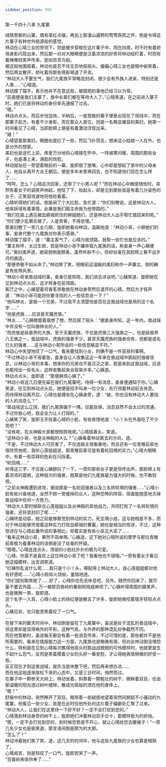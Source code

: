 ```yaml
---
sidebar_position: 956
---
```

 第一千四十八章 九尾寨


绿荫葱郁的山寨，偶有翠红点缀，再加上那漫山遍野的莺莺燕燕之声，倒是令得这片寨子有种世外桃源般的感觉。  
林动在心晴三女的带领下，则是缓步穿梭在这片寨子中，而在四周，时不时有着娇俏身影闪现出来，然后那一对对大眼睛便是泛着浓浓的好奇将林动给盯着，时而有着掩嘴轻笑声传来，犹如百灵鸟般。  
被这般地围观着，林动也是忍不住无奈地摇摇头，偏偏心晴三女也是暗中偷笑着，然后两女散开，娇叱着将那些倩影喝退了开去。  
“林动大人不要生气，我们九尾族平常略显封闭，很少会有外族人进来，特别还是人类……”心晴道。  
林动摆了摆手，表示他并不在意这些，被围观的事他已经习以为常。  
“前面便是我们主寨了，族中长辈们都在等待大人了。”心晴笑道，在之前进入寨子时，她们已是将林动的身份率先通报了过去。  
“嗯。”  
林动点点头，而后步伐加快，半晌后，一座宽敞的寨子便是出现在了视线中，而在那寨子前方，有着不少身影，而在那众人首位，则是一名略显雍容的美妇，她第一时间看见了心晴，当即脸颊上便是有着激动浮现出来。  
“娘！”  
心晴望着那美妇，眼圈也是红了一些，然后飞扑而去，想来这小姑娘一人在外，也是分外的想家。  
美妇也是连忙上前，疼爱万分地将心晴搂在怀中，一阵嘘寒问暖，周围的那些女子，也是凑上来，满脸的欣慰。  
林动就站在一旁望着眼前的一幕，旋即抿了抿嘴，心中却是想起了家中的父母亲人，他自从离开大炎王朝后，便是多年未曾再回去，也不知道他们现在怎么样了……  
“呵呵，怎么？心晴这次回家，还带了个小男人呢？”而在林动心中微感惆怅时，突然有着女子的调笑声响起，他怔了下，抬起头，却是见到那些皆是有着几分姿色的女子，正笑容戏谑地将他给看着。  
心晴听得她们的话，倒是闹了个大红脸，急忙道：“你们别瞎说，这是林动大人，他来妖域有着事情，此番是我们殿主命我为他带路的。”  
“我们在路上遇见被血蟒城抓住的柳姐她们，还是林动大人出手帮忙救回来的呢。”  
“你们便少乱嚼舌根了，人是贵客，不得怠慢。”  
那美妇瞪了一旁几女几眼，旋即她看向林动，温婉地道：“林动小哥，小柳她们的事，妾身代整个九尾族对你表示感谢。”  
林动摆了摆手，道：“寨主客气了，心晴为我领路，我帮一些忙也是应该的。”  
“寨主称呼，太过生疏，若是林动小哥不嫌弃我九尾族的话，称妾身一声心姨便可。”美妇柔声道，她容貌倒是颇美，虽然年龄不小，但却丝毫在其脸颊上看不出岁月的痕迹。  
“那便恭敬不如从命了。”林动笑了笑，把眼前这温婉的美妇称作一声寨主，倒的确是有些煞风景。  
“林动小哥来兽战域的事，妾身已是知晓，我们进去详谈吧。”心姨笑道，旋即她在见到林动点头后，这才转身在前领路。  
客厅之中，心姨望着将香茗恭敬放在林动身旁然后退开的心晴，然后方才轻声道：“林动小哥可能将你要寻找的人一些信息说一下？”  
“他叫林炎，是我一个兄弟，不过我不太清楚他是否在这兽战域也是用的这个名字……”  
“他是虎族……应该是天魔虎族。”  
“林炎……”心姨微蹙着眉想了想，然后摇了摇头：“据妾身所知，这一年内，兽战域中并没有一位叫做林炎的人。”  
“而虎族是妖兽界的大族，至于天魔虎族，不仅是虎族三大强族之一，也是妖兽界八王族之一，兽战域中，虎族的强者不少，甚至天魔虎族的强者也有，但都是成名已久的强者……这与林动小哥所说的一些信息略显不符。”  
林动心中失望地叹了一口气，看来要找到小炎，的确不是一件容易的事啊。  
“不过林动小哥不用着急，妾身会让人收集这近一年来在兽战域中鹊起的强者信息，以林动小哥的本事，想来你的兄弟也不是泛泛之辈，若是来到这兽战域，应该也能闯出一些名头，这样收集起来会容易许多。”心姨道。  
林动点点头，旋即道：“那便麻烦心姨了。”  
“林动小哥这几日便先留在我们九尾寨吧，待得一有消息，妾身便通知于你。”心姨笑道，在见到林动点头后，她便是招手叫来一位少女，先行领着林动前去休息。  
而待得林动离开后，心晴也是蹲坐在心姨身旁，道：“娘，你也没有林动大人要找的人的消息么？”  
“兽战域这么辽阔，我们九尾族偏于一隅，仅能自保，消息自然不会太过的灵通，不过你放心吧，我会全力让人打探的。”  
心姨笑了笑，旋即玉手抚着心晴的小脸，有些疼惜地道：“小丫头在外面吃了不少苦吧？”  
“没有呢，在炎神殿大家都很照顾我呢。”心晴摇着头，笑道。  
“这林动小哥，也是炎神殿的人么？”心姨看着林动离去的方向，道。  
“不是，不过林动大人可厉害了，不仅连殿主很看重他，而且还有一位青雉前辈也很欣赏他呢，我听心莲姐姐说，那青雉前辈可是有着轮回境的实力。”心晴大眼睛中，有着一些崇拜的色彩在闪烁着。  
“轮回境……”  
听得这三字，不仅是心姨颤抖了一下，一旁的那些女子更是惊呼出声，那脸颊上有着浓浓的震撼，这种层次的强者，就算是他们九尾族最为强大的时候，也不敢轻视。  
“之前炎神殿遭到进攻，据说那是一名轮回强者以及三名转轮境的强者……”心晴小脸有些兴奋地道，全然不顾一旁傻掉的众人，这种恐怖的阵容，简直能随意地灭掉兽战域中任何一方势力。  
“林动大人那时候联合心莲姐姐以及炎神殿的其他战力，共同打败了一名转轮境的强者，还将其封印了呢……”  
心姨终是动容，她之前能够察觉到林动的实力，死玄境小成，这与她相差不多，而对于林动能够凭借着这种实力打败血蟒城的曹赢，她也是相当的惊讶，不过，这种惊讶在与心晴此番所说的事相比，却着实是有些小巫见大巫了……  
“看来这林动小哥，果然不简单啊。”心姨道，这下她对心晴所说的摩罗与那位青雉前辈极为看重林动的话倒是没了丝毫的怀疑。  
“嗯嗯。”心晴连连点头，清丽的小脸红扑扑的极为可爱。  
“心晴，你莫不是喜欢上这位林动小哥了吧？我看他也不错哦。”一旁有着女子看见她这幅模样，出言调笑道。  
“红姨你乱说什么呢……我只是个小丫头，哪配得上林动大人，连心莲姐姐都对他有好感呢……”心晴小脸如火烧般，羞恼地道。  
“你们就别取笑她了……好了，心晴你也先去休息吧，另外，既然你回来了，就尽量不要去外面……万一被那百兽岭的秦刚知晓就麻烦了。”心姨听得周围的嬉笑声，也是微微一笑，旋即道。  
这个名字一入耳，心晴小脸上的绯红便是散去了许多，旋即她微咬着银牙轻轻点点头。  
心姨见状，也只能苦笑着叹了一口气。  
……  
在接下来的数天时间中，林动倒是留在了九尾寨中，虽说是处于混乱的兽战域中，但这里却是显得格外的平和，这种气氛，与外界的那种混乱纷争截然不同。  
而在他暂歇时，虽说每天都会有着一些消息传来，不过可惜的是，那些都并不是他所需要的，看来在情报能力这一方面，九尾族也是略微有限，但对此林动倒没埋怨什么，特别是在见到心晴每次瞧得他摇头时那战战兢兢的可怜模样时，他就更是生不起什么怨气，反而是笑着摸着少女的头好一番安慰，才让得她表情稍微的好受一些。  
反正现在才到这兽战域，就先当是休整下吧，然后再来想办法……  
而在他这般逐渐放松下来的心态中，又是三日时间，悄然而过。  
在寨子中一颗参天大树上，林动坐着，斜靠着一颗粗壮的树干，微眯着双目，任由那温暖的阳光透过树叶缝隙，散成光斑般的洒在他的身体上。  
“嗯？”  
舒服中的林动，突然睁开了双目，略带着一些疑惑地望着突然间掀起不小骚动的九尾寨，他看见一些少女，皆是在此时往他所处的这片寨子偏僻处汇聚了过来。  
“林动大人，让我们在这里待一下好不好？一定不会打扰到您的。”  
心晴落到林动身旁的树干上，旋即她们冲着林动双手合十，那模样极为的娇俏。  
“嗯，一定不会打扰到您的，到时候您若是不开心，就让心晴给您去暖被子！”一旁几名少女也是偷笑道，那言语间倒是颇为的大胆。  
“怎么了？”  
林动冲着她们笑了笑，道，这几天的时间中，他与这些九尾族的少女也算是相熟了。  
心晴闻言，则是轻叹了一口气，旋即苦笑了一声。  
“百兽岭来收供奉了……”  
  
  
